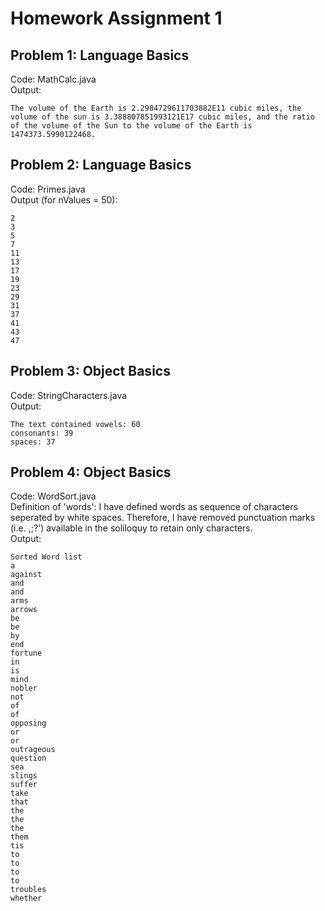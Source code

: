 # Homework Assignment 1

## Problem 1: Language Basics
Code: MathCalc.java <br />
Output: 
```
The volume of the Earth is 2.2984729611703882E11 cubic miles, the volume of the sun is 3.388807851993121E17 cubic miles, and the ratio of the volume of the Sun to the volume of the Earth is 1474373.5990122468.
```

## Problem 2: Language Basics
Code: Primes.java <br />
Output (for nValues = 50):
```
2
3
5
7
11
13
17
19
23
29
31
37
41
43
47
```

## Problem 3: Object Basics
Code: StringCharacters.java <br />
Output:
```
The text contained vowels: 60
consonants: 39
spaces: 37
```

## Problem 4: Object Basics
Code: WordSort.java <br />
Definition of 'words': I have defined words as sequence of characters seperated by white spaces. Therefore, I have removed punctuation marks (i.e. ,;?') available in the soliloquy to retain only characters. <br />
Output:
```
Sorted Word list
a
against
and
and
arms
arrows
be
be
by
end
fortune
in
is
mind
nobler
not
of
of
opposing
or
or
outrageous
question
sea
slings
suffer
take
that
the
the
the
them
tis
to
to
to
to
troubles
whether
```
